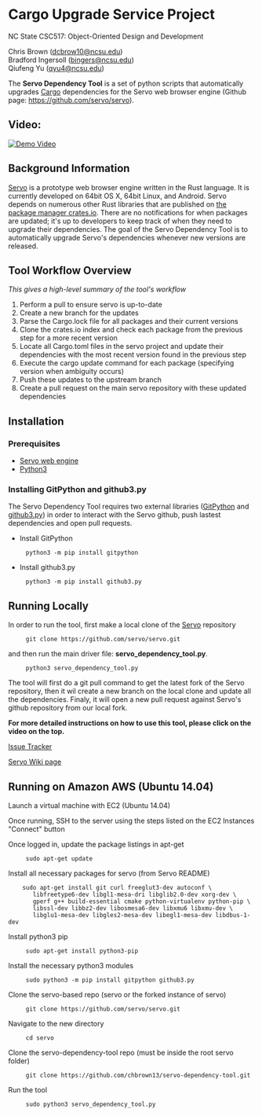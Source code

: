 # Cargo Upgrade Service Project
NC State CSC517: Object-Oriented Design and Development

Chris Brown (dcbrow10@ncsu.edu)  
Bradford Ingersoll (bingers@ncsu.edu)  
Qiufeng Yu (qyu4@ncsu.edu)

The **Servo Dependency Tool** is a set of python scripts that automatically upgrades [Cargo](http://doc.crates.io/index.html) dependencies for the Servo web browser engine (Github page: https://github.com/servo/servo).

## Video:
[![Demo Video](https://img.youtube.com/vi/-xS-6JY2o_o/0.jpg)](https://www.youtube.com/watch?v=-xS-6JY2o_o)

## Background Information
[Servo](https://github.com/servo/servo) is a prototype web browser engine written in the Rust language. It is currently developed on 64bit OS X, 64bit Linux, and Android. Servo depends on numerous other Rust libraries that are published on [the package manager crates.io](https://crates.io/). There are no notifications for when packages are updated; it's up to developers to keep track of when they need to upgrade their dependencies. The goal of the Servo Dependency Tool is to automatically upgrade Servo's dependencies whenever new versions are released.

## Tool Workflow Overview
*This gives a high-level summary of the tool's workflow*
1. Perform a pull to ensure servo is up-to-date
2. Create a new branch for the updates
3. Parse the Cargo.lock file for all packages and their current versions
4. Clone the crates.io index and check each package from the previous step for a more recent version
5. Locate all Cargo.toml files in the servo project and update their dependencies with the most recent version found in the previous step
6. Execute the cargo update command for each package (specifying version when ambiguity occurs)
7. Push these updates to the upstream branch
8. Create a pull request on the main servo repository with these updated dependencies

## Installation
### Prerequisites
- [Servo web engine](https://github.com/servo/servo)
- [Python3](https://www.python.org/download/releases/3.0/)
### Installing GitPython and github3.py
The Servo Dependency Tool requires two external libraries ([GitPython](https://github.com/gitpython-developers/GitPython) and [github3.py](https://github.com/sigmavirus24/github3.py)) in order to interact with the Servo github, push lastest dependencies and open pull requests.
- Install GitPython
```
     python3 -m pip install gitpython
```
- Install github3.py
```
     python3 -m pip install github3.py
```
## Running Locally
In order to run the tool, first make a local clone of the [Servo](https://github.com/servo/servo) repository
```
     git clone https://github.com/servo/servo.git
```
and then run the main driver file: **servo_dependency_tool.py**.
```
     python3 servo_dependency_tool.py
```
The tool will first do a git pull command to get the latest fork of the Servo repository, then it wil create a new branch on the local clone and update all the dependencies. Finaly, it will open a new pull request against Servo's github repository from our local fork.

**For more detailed instructions on how to use this tool, please click on the video on the top.**

[Issue Tracker](https://github.com/servo/servo/issues/15600)

[Servo Wiki page](https://github.com/servo/servo/wiki/Cargo-upgrade-service-project)

## Running on Amazon AWS (Ubuntu 14.04)
Launch a virtual machine with EC2 (Ubuntu 14.04)

Once running, SSH to the server using the steps listed on the EC2 Instances "Connect" button

Once logged in, update the package listings in apt-get
```
     sudo apt-get update
```

Install all necessary packages for servo (from Servo README)
```
    sudo apt-get install git curl freeglut3-dev autoconf \
       libfreetype6-dev libgl1-mesa-dri libglib2.0-dev xorg-dev \
       gperf g++ build-essential cmake python-virtualenv python-pip \
       libssl-dev libbz2-dev libosmesa6-dev libxmu6 libxmu-dev \
       libglu1-mesa-dev libgles2-mesa-dev libegl1-mesa-dev libdbus-1-dev
```

Install python3 pip
```
     sudo apt-get install python3-pip
```

Install the necessary python3 modules
```
     sudo python3 -m pip install gitpython github3.py
```

Clone the servo-based repo (servo or the forked instance of servo)
```
     git clone https://github.com/servo/servo.git
```

Navigate to the new directory
```
     cd servo
```

Clone the servo-dependency-tool repo (must be inside the root servo folder)
```
     git clone https://github.com/chbrown13/servo-dependency-tool.git
```

Run the tool
```
     sudo python3 servo_dependency_tool.py
```
